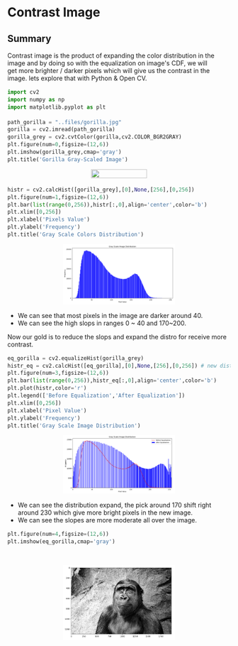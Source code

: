 # Contrast Image

## Summary
Contrast image is the product of expanding the color distribution in the image and by doing so with the equalization on image's CDF, we will get more brighter / darker pixels which will give us the contrast in the image. lets explore that with Python & Open CV.

```python
import cv2
import numpy as np
import matplotlib.pyplot as plt

path_gorilla = "..files/gorilla.jpg"
gorilla = cv2.imread(path_gorilla)
gorilla_grey = cv2.cvtColor(gorilla,cv2.COLOR_BGR2GRAY)
plt.figure(num=0,figsize=(12,6))
plt.imshow(gorilla_grey,cmap='gray')
plt.title('Gorilla Gray-Scaled Image')
```
<p align="center">
  <img src="https://github.com/matanelg/OpenCV/blob/master/Canny-Edge-Detection/files/gorilla_gray.png" width="50%" height="50%" />
</p>

```python
histr = cv2.calcHist([gorilla_grey],[0],None,[256],[0,256])
plt.figure(num=1,figsize=(12,6))
plt.bar(list(range(0,256)),histr[:,0],align='center',color='b')
plt.xlim([0,256])
plt.xlabel('Pixels Value')
plt.ylabel('Frequency')
plt.title('Gray Scale Colors Distribution')
```
<p align="center">
  <img src="https://github.com/matanelg/OpenCV/blob/master/Contrast-Image/files/gorilla_distro.png" width="50%" height="50%" />
</p>

- We can see that most pixels in the image are darker around 40.
- We can see the high slops in ranges 0 ~ 40 and 170~200. 

Now our gold is to reduce the slops and expand the distro for receive more contrast.

```python
eq_gorilla = cv2.equalizeHist(gorilla_grey)
histr_eq = cv2.calcHist([eq_gorilla],[0],None,[256],[0,256]) # new distro
plt.figure(num=3,figsize=(12,6))
plt.bar(list(range(0,256)),histr_eq[:,0],align='center',color='b')
plt.plot(histr,color='r')
plt.legend(['Before Equalization','After Equalization'])
plt.xlim([0,256])
plt.xlabel('Pixel Value')
plt.ylabel('Frequency')
plt.title('Gray Scale Image Distribution')
```
<p align="center">
  <img src="https://github.com/matanelg/OpenCV/blob/master/Contrast-Image/files/gorilla_new_distro.png" width="50%" height="50%" />
</p>

- We can see the distribution expand, the pick around 170 shift right around 230 which give more bright pixels in the new image.
- We can see the slopes are more moderate all over the image.
​
```python
plt.figure(num=4,figsize=(12,6))
plt.imshow(eq_gorilla,cmap='gray')
```
​<p align="center">
  <img src="https://github.com/matanelg/OpenCV/blob/master/Contrast-Image/files/contrast_image.png" width="50%" height="50%" />
</p>



